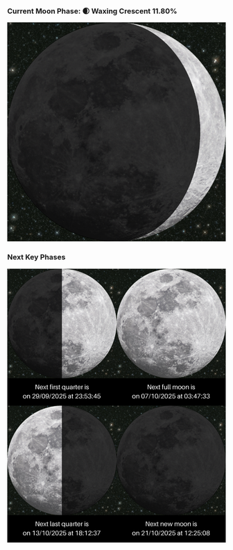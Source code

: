 ### Current Moon Phase: 🌒 Waxing Crescent 11.80%
![Moon Phase](moonphase.png)
### Next Key Phases
![Gallery](gallery.png)